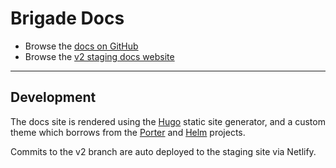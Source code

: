 # Brigade Docs

* Browse the [docs on GitHub](https://github.com/brigadecore/brigade/tree/v2/docs/content)
* Browse the [v2 staging docs website](https://v2--brigade-docs.netlify.app)

---

## Development

The docs site is rendered using the [Hugo](https://gohugo.io/) static site generator, and a custom theme which borrows from the [Porter](https://github.com/getporter/porter) and [Helm](https://github.com/helm/helm-www) projects.

Commits to the v2 branch are auto deployed to the staging site via Netlify.
